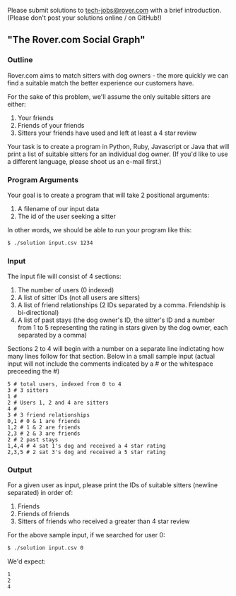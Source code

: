 Please submit solutions to
<a href="mailto:tech-jobs@rover.com">tech-jobs@rover.com</a> with a
brief introduction. (Please don't post your solutions online / on GitHub!)

## "The Rover.com Social Graph"

### Outline

Rover.com aims to match sitters with dog owners - the more quickly
we can find a suitable match the better experience our customers have.

For the sake of this problem, we'll assume the only suitable sitters
are either:

1. Your friends
2. Friends of your friends
3. Sitters your friends have used and left at least a 4 star review

Your task is to create a program in Python, Ruby, Javascript or Java
that will print a list of suitable sitters for an individual dog owner.
(If you'd like to use a different language, please shoot us an e-mail first.)

### Program Arguments

Your goal is to create a program that will take 2 positional arguments:

1. A filename of our input data
2. The id of the user seeking a sitter

In other words, we should be able to run your program like this:

```bash
$ ./solution input.csv 1234
```

### Input

The input file will consist of 4 sections:

1. The number of users (0 indexed)
2. A list of sitter IDs (not all users are sitters)
3. A list of friend relationships (2 IDs separated by a comma. Friendship is bi-directional)
4. A list of past stays (the dog owner's ID, the sitter's ID and a number from 1 to 5 representing
    the rating in stars given by the dog owner, each separated by a comma)

Sections 2 to 4 will begin with a number on a separate line indictating how many lines
follow for that section. Below in a small sample input (actual input will not include
the comments indicated by a # or the whitespace preceeding the #)

```csv
5 # total users, indexed from 0 to 4
3 # 3 sitters
1 #
2 # Users 1, 2 and 4 are sitters
4 #
3 # 3 friend relationships
0,1 # 0 & 1 are friends
1,2 # 1 & 2 are friends
2,3 # 2 & 3 are friends
2 # 2 past stays
1,4,4 # 4 sat 1's dog and received a 4 star rating
2,3,5 # 2 sat 3's dog and received a 5 star rating
```

### Output

For a given user as input, please print the IDs of suitable sitters (newline separated) in order of:
1. Friends
2. Friends of friends
3. Sitters of friends who received a greater than 4 star review

For the above sample input, if we searched for user 0:

```bash
$ ./solution input.csv 0
```

We'd expect:

```
1
2
4
```



